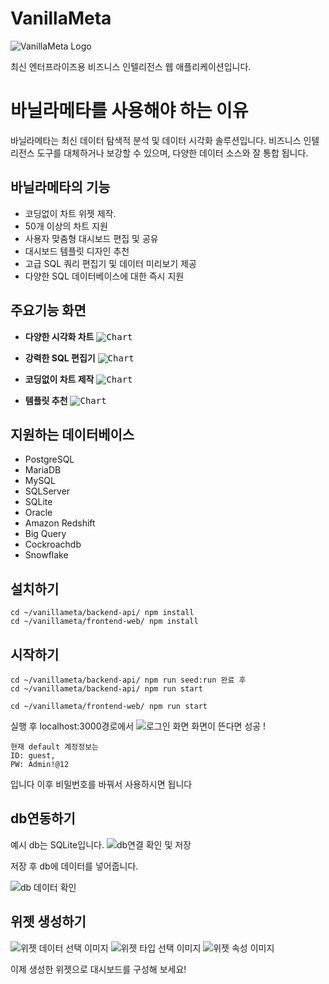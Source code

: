 # VanillaMeta

<img title="VanillaMeta Logo" src="design/vanillameta-logo.png"/><br/>

최신 엔터프라이즈용 비즈니스 인텔리전스 웹 애플리케이션입니다.

# 바닐라메타를 사용해야 하는 이유

바닐라메타는 최신 데이터 탐색적 분석 및 데이터 시각화 솔루션입니다. 비즈니스 인텔리전스 도구를 대체하거나 보강할 수 있으며, 다양한 데이터 소스와 잘 통합 됩니다.

## 바닐라메타의 기능

- 코딩없이 차트 위젯 제작.
- 50개 이상의 차트 지원
- 사용자 맞춤형 대시보드 편집 및 공유
- 대시보드 템플릿 디자인 추천
- 고급 SQL 쿼리 편집기 및 데이터 미리보기 제공
- 다양한 SQL 데이터베이스에 대한 즉시 지원

## 주요기능 화면

- **다양한 시각화 차트**
<kbd><img title="Chart" src="design/feature-01.png"/></kbd><br/>

- **강력한 SQL 편집기**
<kbd><img title="Chart" src="design/feature-02.png"/></kbd><br/>

- **코딩없이 차트 제작**
<kbd><img title="Chart" src="design/feature-03.png"/></kbd><br/>

- **템플릿 추천**
<kbd><img title="Chart" src="design/feature-04.png"/></kbd><br/>

## 지원하는 데이터베이스

- PostgreSQL
- MariaDB
- MySQL
- SQLServer
- SQLite
- Oracle
- Amazon Redshift
- Big Query
- Cockroachdb
- Snowflake

## 설치하기


```
cd ~/vanillameta/backend-api/ npm install
cd ~/vanillameta/frontend-web/ npm install
```

## 시작하기
```
cd ~/vanillameta/backend-api/ npm run seed:run 완료 후
cd ~/vanillameta/backend-api/ npm run start

cd ~/vanillameta/frontend-web/ npm run start
```
실행 후 localhost:3000경로에서
![로그인 화면](https://user-images.githubusercontent.com/83908329/219256208-2c8fab3e-751d-4612-bda0-158dd4309032.png)
화면이 뜬다면 성공 !

```
현재 default 계정정보는
ID: guest,
PW: Admin!@12
```
입니다 이후 비밀번호를 바꿔서 사용하시면 됩니다

## db연동하기

예시 db는 SQLite입니다.
![db연결 확인 및 저장](https://user-images.githubusercontent.com/83908329/219256841-661595c4-881d-4b2a-8480-2b4748f56af8.png)

저장 후 db에 데이터를 넣어줍니다.

![db 데이터 확인](https://user-images.githubusercontent.com/83908329/219256944-78757766-0c2c-4a0c-833c-e1a9badef723.png)

## 위젯 생성하기

![위젯 데이터 선택 이미지](https://user-images.githubusercontent.com/83908329/219269045-b32141dd-8c6e-4ab4-9ea2-6abfcab69653.png)
![위젯 타입 선택 이미지](https://user-images.githubusercontent.com/83908329/219269059-f1d8d4e3-2d6e-4620-9beb-464d49edbe3d.png)
![위젯 속성 이미지](https://user-images.githubusercontent.com/83908329/219269051-56951fbd-1a71-400e-9458-ef1a3c7df246.png)


이제 생성한 위젯으로 대시보드를 구성해 보세요!



